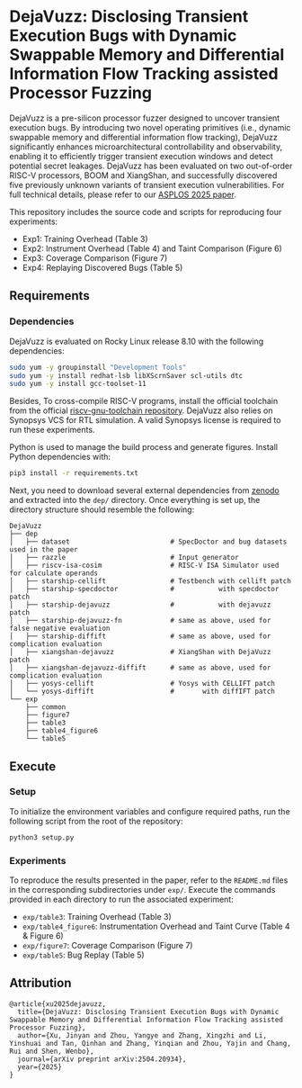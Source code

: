 # DejaVuzz: Disclosing Transient Execution Bugs with Dynamic Swappable Memory and Differential Information Flow Tracking assisted Processor Fuzzing

DejaVuzz is a pre-silicon processor fuzzer designed to uncover transient execution bugs.
By introducing two novel operating primitives (i.e., dynamic swappable memory and differential information flow tracking), DejaVuzz significantly enhances microarchitectural controllability and observability, enabling it to efficiently trigger transient execution windows and detect potential secret leakages.
DejaVuzz has been evaluated on two out-of-order RISC-V processors, BOOM and XiangShan, and successfully discovered five previously unknown variants of transient execution vulnerabilities.
For full technical details, please refer to our [ASPLOS 2025 paper](https://arxiv.org/abs/2504.20934).

This repository includes the source code and scripts for reproducing four experiments:

- Exp1: Training Overhead (Table 3)
- Exp2: Instrument Overhead (Table 4) and Taint Comparison (Figure 6)
- Exp3: Coverage Comparison (Figure 7)
- Exp4: Replaying Discovered Bugs (Table 5)


## Requirements

### Dependencies

DejaVuzz is evaluated on Rocky Linux release 8.10 with the following dependencies:

```bash
sudo yum -y groupinstall "Development Tools"
sudo yum -y install redhat-lsb libXScrnSaver scl-utils dtc
sudo yum -y install gcc-toolset-11
```

Besides, To cross-compile RISC-V programs, install the official toolchain from the official [riscv-gnu-toolchain repository](https://github.com/riscv-collab/riscv-gnu-toolchain).
DejaVuzz also relies on Synopsys VCS for RTL simulation. A valid Synopsys license is required to run these experiments.

Python is used to manage the build process and generate figures. Install Python dependencies with:

```bash
pip3 install -r requirements.txt
```

Next, you need to download several external dependencies from [zenodo](#TODO) and extracted into the `dep/` directory.
Once everything is set up, the directory structure should resemble the following:

```
DejaVuzz
├── dep
│   ├── dataset                         # SpecDoctor and bug datasets used in the paper
│   ├── razzle                          # Input generator  
│   ├── riscv-isa-cosim                 # RISC-V ISA Simulator used for calculate operands    
│   ├── starship-cellift                # Testbench with cellift patch
│   ├── starship-specdoctor             #           with specdoctor patch
│   ├── starship-dejavuzz               #           with dejavuzz patch
│   ├── starship-dejavuzz-fn            # same as above, used for false negative evaluation
│   ├── starship-diffift                # same as above, used for complication evaluation
│   ├── xiangshan-dejavuzz              # XiangShan with DejaVuzz patch
│   ├── xiangshan-dejavuzz-diffift      # same as above, used for complication evaluation
│   ├── yosys-cellift                   # Yosys with CELLIFT patch
│   └── yosys-diffift                   #       with diffIFT patch
└── exp
    ├── common
    ├── figure7
    ├── table3
    ├── table4_figure6
    └── table5
```

## Execute

### Setup

To initialize the environment variables and configure required paths, run the following script from the root of the repository:

```bash
python3 setup.py
```

### Experiments

To reproduce the results presented in the paper, refer to the `README.md` files in the corresponding subdirectories under `exp/`.
Execute the commands provided in each directory to run the associated experiment:

- `exp/table3`: Training Overhead (Table 3)
- `exp/table4_figure6`: Instrumentation Overhead and Taint Curve (Table 4 & Figure 6)
- `exp/figure7`: Coverage Comparison (Figure 7)
- `exp/table5`: Bug Replay (Table 5)

## Attribution

```
@article{xu2025dejavuzz,
  title={DejaVuzz: Disclosing Transient Execution Bugs with Dynamic Swappable Memory and Differential Information Flow Tracking assisted Processor Fuzzing},
  author={Xu, Jinyan and Zhou, Yangye and Zhang, Xingzhi and Li, Yinshuai and Tan, Qinhan and Zhang, Yinqian and Zhou, Yajin and Chang, Rui and Shen, Wenbo},
  journal={arXiv preprint arXiv:2504.20934},
  year={2025}
}
```

